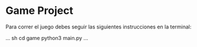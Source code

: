 # Game Project

Para correr el juego debes seguir las siguientes instrucciones en la terminal:

... sh
cd game
python3 main.py
...